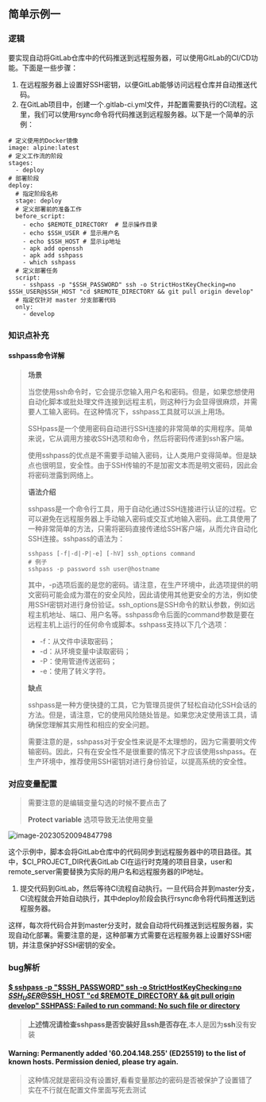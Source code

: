 ## 简单示例一

###  逻辑

要实现自动将GitLab仓库中的代码推送到远程服务器，可以使用GitLab的CI/CD功能。下面是一些步骤：

1. 在远程服务器上设置好SSH密钥，以便GitLab能够访问远程仓库并自动推送代码。
2. 在GitLab项目中，创建一个.gitlab-ci.yml文件，并配置需要执行的CI流程。这里，我们可以使用rsync命令将代码推送到远程服务器。以下是一个简单的示例：

```shell
# 定义使用的Docker镜像
image: alpine:latest
# 定义工作流的阶段
stages:
  - deploy
# 部署阶段
deploy:
  # 指定阶段名称
  stage: deploy
  # 定义部署前的准备工作
  before_script:
    - echo $REMOTE_DIRECTORY  # 显示操作目录
    - echo $SSH_USER # 显示用户名
    - echo $SSH_HOST # 显示ip地址
    - apk add openssh
    - apk add sshpass
    - which sshpass
  # 定义部署任务
  script:
    - sshpass -p "$SSH_PASSWORD" ssh -o StrictHostKeyChecking=no $SSH_USER@$SSH_HOST "cd $REMOTE_DIRECTORY && git pull origin develop"
  # 指定仅针对 master 分支部署代码
  only:
    - develop
```

### 知识点补充

#### sshpass命令详解

> **场景**
>
> 当您使用ssh命令时，它会提示您输入用户名和密码。但是，如果您想使用自动化脚本或批处理文件连接到远程主机，则这种行为会显得很麻烦，并需要人工输入密码。在这种情况下，sshpass工具就可以派上用场。
>
> SSHpass是一个使用密码自动进行SSH连接的非常简单的实用程序。简单来说，它从调用方接收SSH选项和命令，然后将密码传递到ssh客户端。
>
> 使用sshpass的优点是不需要手动输入密码，让人类用户变得简单。但是缺点也很明显，安全性。由于SSH传输的不是加密文本而是明文密码，因此会将密码泄露到网络上。
>
> **语法介绍**
>
> sshpass是一个命令行工具，用于自动化通过SSH连接进行认证的过程。它可以避免在远程服务器上手动输入密码或交互式地输入密码。此工具使用了一种非常简单的方法，只需将密码直接传递给SSH客户端，从而允许自动化SSH连接。sshpass的语法为：
>
> ```shell
> sshpass [-f|-d|-P|-e] [-hV] ssh_options command
> # 例子
> sshpass -p password ssh user@hostname
> ```
>
> 其中，-p选项后面的是您的密码。请注意，在生产环境中，此选项提供的明文密码可能会成为潜在的安全风险，因此请使用其他更安全的方法，例如使用SSH密钥对进行身份验证。ssh_options是SSH命令的默认参数，例如远程主机地址、端口、用户名等。sshpass命令后面的command参数是要在远程主机上运行的任何命令或脚本。sshpass支持以下几个选项：
>
> - -f：从文件中读取密码；
> - -d：从环境变量中读取密码；
> - -P：使用管道传送密码；
> - -e：使用了转义字符。
>
> **缺点**
>
> sshpass是一种方便快捷的工具，它为管理员提供了轻松自动化SSH会话的方法。但是，请注意，它的使用风险随处皆是。如果您决定使用该工具，请确保您理解其实用性和相应的安全问题。
>
> 需要注意的是，sshpass对于安全性来说是不太理想的，因为它需要明文传输密码。因此，只有在安全性不是很重要的情况下才应该使用sshpass。在生产环境中，推荐使用SSH密钥对进行身份验证，以提高系统的安全性。

### **对应变量配置**

> 需要注意的是编辑变量勾选的时候不要点击了
>
> **Protect variable**  选项导致无法使用变量

![image-20230520094847798](https://yaoliuyang-blog-images.oss-cn-beijing.aliyuncs.com/blogImages/image-20230520094847798.png)

这个示例中，脚本会将GitLab仓库中的代码同步到远程服务器中的项目路径。其中，$CI_PROJECT_DIR代表GitLab CI在运行时克隆的项目目录，user和remote_server需要替换为实际的用户名和远程服务器的IP地址。

1. 提交代码到GitLab，然后等待CI流程自动执行。一旦代码合并到master分支，CI流程就会开始自动执行，其中deploy阶段会执行rsync命令将代码推送到远程服务器。

这样，每次将代码合并到master分支时，就会自动将代码推送到远程服务器，实现自动化部署。需要注意的是，这种部署方式需要在远程服务器上设置好SSH密钥，并注意保护好SSH密钥的安全。

### bug解析

#### [$ sshpass -p "$SSH_PASSWORD" ssh -o StrictHostKeyChecking=no $SSH_USER@$SSH_HOST "cd $REMOTE_DIRECTORY && git pull origin develop" SSHPASS: Failed to run command: No such file or directory](https://www.thinbug.com/q/21375125)

> **上述情况请检查sshpass是否安装好且ssh是否存在**,本人是因为**ssh**没有安装



#### Warning: Permanently added '60.204.148.255' (ED25519) to the list of known hosts. Permission denied, please try again.

> 这种情况就是密码没有设置好,看看变量那边的密码是否被保护了设置错了实在不行就在配置文件里面写死去测试